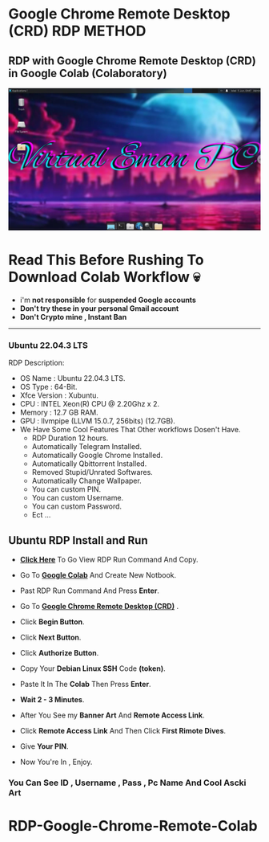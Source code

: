 # Google Chrome Remote Desktop (CRD) RDP METHOD

## RDP with Google Chrome Remote Desktop (CRD) in Google Colab (Colaboratory)

![.](RDP_Screenshot_2.png)

# Read This Before Rushing To Download Colab Workflow 💀

* i'm **not responsible** for **suspended Google accounts**
* **Don't try these in your personal Gmail account** 
* **Don't Crypto mine , Instant Ban**

---
### Ubuntu 22.04.3 LTS

RDP Description:
* OS Name : Ubuntu 22.04.3 LTS.
* OS Type : 64-Bit.
* Xfce Version : Xubuntu.
* CPU : INTEL Xeon(R) CPU @ 2.20Ghz x 2.
* Memory : 12.7 GB RAM.
* GPU : llvmpipe (LLVM 15.0.7, 256bits) (12.7GB).
* We Have Some Cool Features That Other workflows Dosen't Have.
  - RDP Duration 12 hours.
  - Automatically Telegram Installed.
  - Automatically Google Chrome Installed.
  - Automatically Qbittorrent Installed.
  - Removed Stupid/Unrated Softwares.
  - Automatically Change Wallpaper.
  - You can custom PIN.
  - You can custom Username.
  - You can custom Password.
  - Ect ...

## Ubuntu RDP Install and Run
    
*  [**Click Here**](https://github.com/virtualEmanPC/RDP-with-Google-Chrome-Remote-Desktop-in-Google-Colab/blob/main/Command.txt) To Go View RDP Run Command And Copy.

*  Go To [**Google Colab**](https://colab.research.google.com/) And Create New Notbook.

* Past RDP Run Command And Press **Enter**.

* Go To [**Google Chrome Remote Desktop (CRD)**](https://remotedesktop.google.com/headless) . 

* Click **Begin Button**.

* Click **Next Button**.

* Click **Authorize Button**.

* Copy Your **Debian Linux SSH** Code **(token)**.

* Paste It In The **Colab** Then Press **Enter**.

* **Wait 2 - 3 Minutes**.

* After You See my **Banner Art** And **Remote Access Link**.

* Click **Remote Access Link** And Then Click **First Rimote Dives**.

* Give **Your PIN**.

* Now You're In , Enjoy.

</details>


### You Can See ID , Username , Pass , Pc Name And Cool Ascki Art 
# RDP-Google-Chrome-Remote-Colab
